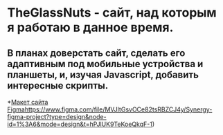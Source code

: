 # TheGlassNuts - сайт, над которым я работаю в данное время.
## В планах доверстать сайт, сделать его адаптивным под мобильные устройства и планшеты, и, изучая Javascript, добавить интересные скрипты.

*[Макет сайта Figma](https://www.figma.com/file/MVJItGsvOCe82tsRBZCJ4y/Synergy-figma-project?type=design&node-id=1%3A6&mode=design&t=hPJlUK9TeKoeQkqF-1)https://www.figma.com/file/MVJItGsvOCe82tsRBZCJ4y/Synergy-figma-project?type=design&node-id=1%3A6&mode=design&t=hPJlUK9TeKoeQkqF-1)
